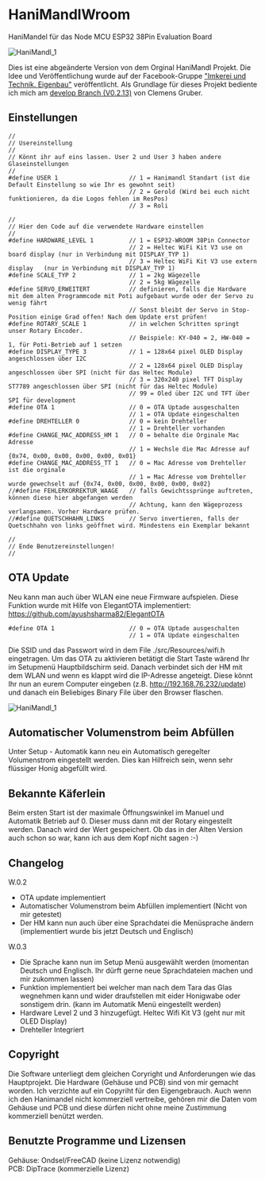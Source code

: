 # HaniMandlWroom
HaniMandel für das Node MCU ESP32 38Pin Evaluation Board<br>

![HaniMandl_1](./Hardware/Gehäuse/Bilder/HaniMandl_1.jpg)

Dies ist eine abgeänderte Version von dem Orginal HaniMandl Projekt. Die Idee und Veröffentlichung wurde auf der Facebook-Gruppe ["Imkerei und Technik. Eigenbau"](https://www.facebook.com/groups/139671009967454) veröffentlicht.
Als Grundlage für dieses Projekt bediente ich mich am [develop Branch (V0.2.13)](https://github.com/ClemensGruber/hani-mandl/tree/develop) von Clemens Gruber.

## Einstellungen
```
//
// Usereinstellung
//
// Könnt ihr auf eins lassen. User 2 und User 3 haben andere Glaseinstellungen
//
#define USER 1                    // 1 = Hanimandl Standart (ist die Default Einstellung so wie Ihr es gewohnt seit)
                                  // 2 = Gerold (Wird bei euch nicht funktionieren, da die Logos fehlen im ResPos)
                                  // 3 = Roli

//
// Hier den Code auf die verwendete Hardware einstellen
//
#define HARDWARE_LEVEL 1          // 1 = ESP32-WROOM 38Pin Connector
                                  // 2 = Heltec WiFi Kit V3 use on board display (nur in Verbindung mit DISPLAY_TYP 1)
                                  // 3 = Heltec WiFi Kit V3 use extern display   (nur in Verbindung mit DISPLAY_TYP 1)
#define SCALE_TYP 2               // 1 = 2kg Wägezelle
                                  // 2 = 5kg Wägezelle
#define SERVO_ERWEITERT           // definieren, falls die Hardware mit dem alten Programmcode mit Poti aufgebaut wurde oder der Servo zu wenig fährt
                                  // Sonst bleibt der Servo in Stop-Position einige Grad offen! Nach dem Update erst prüfen!
#define ROTARY_SCALE 1            // in welchen Schritten springt unser Rotary Encoder. 
                                  // Beispiele: KY-040 = 2, HW-040 = 1, für Poti-Betrieb auf 1 setzen
#define DISPLAY_TYPE 3            // 1 = 128x64 pixel OLED Display angeschlossen über I2C
                                  // 2 = 128x64 pixel OLED Display angeschlossen über SPI (nicht für das Heltec Module)
                                  // 3 = 320x240 pixel TFT Display ST7789 angeschlossen über SPI (nicht für das Heltec Module)
                                  // 99 = Oled über I2C und TFT über SPI für development
#define OTA 1                     // 0 = OTA Uptade ausgeschalten
                                  // 1 = OTA Update eingeschalten
#define DREHTELLER 0              // 0 = kein Drehteller
                                  // 1 = Drehteller vorhanden
#define CHANGE_MAC_ADDRESS_HM 1   // 0 = behalte die Orginale Mac Adresse
                                  // 1 = Wechsle die Mac Adresse auf {0x74, 0x00, 0x00, 0x00, 0x00, 0x01}
#define CHANGE_MAC_ADDRESS_TT 1   // 0 = Mac Adresse vom Drehteller ist die orginale
                                  // 1 = Mac Adresse vom Drehteller wurde gewechselt auf {0x74, 0x00, 0x00, 0x00, 0x00, 0x02}
//#define FEHLERKORREKTUR_WAAGE   // falls Gewichtssprünge auftreten, können diese hier abgefangen werden
                                  // Achtung, kann den Wägeprozess verlangsamen. Vorher Hardware prüfen.
//#define QUETSCHHAHN_LINKS       // Servo invertieren, falls der Quetschhahn von links geöffnet wird. Mindestens ein Exemplar bekannt

//
// Ende Benutzereinstellungen!
// 
```

## OTA Update
Neu kann man auch über WLAN eine neue Firmware aufspielen.
Diese Funktion wurde mit Hilfe von ElegantOTA implementiert: https://github.com/ayushsharma82/ElegantOTA
```
#define OTA 1                     // 0 = OTA Uptade ausgeschalten
                                  // 1 = OTA Update eingeschalten
```
Die SSID und das Passwort wird in dem File ./src/Resources/wifi.h eingetragen.
Um das OTA zu aktivieren betätigt die Start Taste wärend Ihr im Setupmenü Hauptbildschirm seid. Danach verbindet sich der HM mit dem WLAN und wenn es klappt wird die IP-Adresse angeteigt.
Diese könnt Ihr nun an eurem Computer eingeben (z.B. http://192.168.76.232/update) und danach ein Beliebiges Binary File über den Browser flaschen.  

![HaniMandl_1](./Hardware/Gehäuse/Bilder/OTA_1.jpg)

## Automatischer Volumenstrom beim Abfüllen
Unter Setup - Automatik kann neu ein Automatisch geregelter Volumenstrom eingestellt werden. Dies kan Hilfreich sein, wenn sehr flüssiger Honig abgefüllt wird.

## Bekannte Käferlein
Beim ersten Start ist der maximale Öffnungswinkel im Manuel und Automatik Betrieb auf 0. Dieser muss dann mit der Rotary eingestellt werden. Danach wird der Wert gespeichert. Ob das in der Alten Version auch schon so war, kann ich aus dem Kopf nicht sagen :-)

## Changelog
W.0.2
- OTA update implementiert
- Automatischer Volumenstrom beim Abfüllen implementiert (Nicht von mir getestet)
- Der HM kann nun auch über eine Sprachdatei die Menüsprache ändern (implementiert wurde bis jetzt Deutsch und Englisch)

W.0.3
- Die Sprache kann nun im Setup Menü ausgewählt werden (momentan Deutsch und Englisch. Ihr dürft gerne neue Sprachdateien machen und mir zukommen lassen)
- Funktion implementiert bei welcher man nach dem Tara das Glas wegnehmen kann und wider draufstellen mit eider Honigwabe oder sonstigem drin. (kann im Automatik Menü eingestellt werden)
- Hardware Level 2 und 3 hinzugefügt. Heltec Wifi Kit V3 (geht nur mit OLED Display)
- Drehteller Integriert

## Copyright

Die Software unterliegt dem gleichen Coryright und Anforderungen wie das Hauptprojekt.
Die Hardware (Gehäuse und PCB) sind von mir gemacht worden. Ich verzichte auf ein Copyriht für den Eigengebrauch. Auch wenn ich den Hanimandel nicht kommerziell vertreibe, gehören mir die Daten vom Gehäuse und PCB und diese dürfen nicht ohne meine Zustimmung kommerziell benützt werden.

## Benutzte Programme und Lizensen

Gehäuse: Ondsel/FreeCAD (keine Lizenz notwendig)<br>
PCB: DipTrace (kommerzielle Lizenz)

